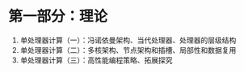 # 第一部分：理论
1. 单处理器计算（一）：冯诺依曼架构、当代处理器、处理器的层级结构
2. 单处理器计算（二）：多核架构、节点架构和插槽、局部性和数据复用
3. 单处理器计算（三）：高性能编程策略、拓展探究
